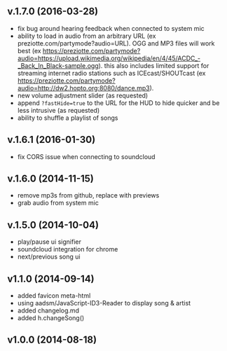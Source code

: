 
v.1.7.0 (2016-03-28)
--------------------
- fix bug around hearing feedback when connected to system mic
- ability to load in audio from an arbitrary URL (ex preziotte.com/partymode?audio=URL).  OGG and MP3 files will work best (ex https://preziotte.com/partymode?audio=https://upload.wikimedia.org/wikipedia/en/4/45/ACDC_-_Back_In_Black-sample.ogg).  this also includes limited support for streaming internet radio stations such as ICEcast/SHOUTcast (ex https://preziotte.com/partymode?audio=http://dw2.hopto.org:8080/dance.mp3).
- new volume adjustment slider (as requested)
- append `?fastHide=true` to the URL for the HUD to hide quicker and be less intrusive (as requested)
- ability to shuffle a playlist of songs


v.1.6.1 (2016-01-30)
--------------------
- fix CORS issue when connecting to soundcloud


v.1.6.0 (2014-11-15)
--------------------
- remove mp3s from github, replace with previews
- grab audio from system mic


v.1.5.0 (2014-10-04)
--------------------
- play/pause ui signifier
- soundcloud integration for chrome
- next/previous song ui


v1.1.0 (2014-09-14)
-------------------
- added favicon meta-html
- using aadsm/JavaScript-ID3-Reader to display song & artist
- added changelog.md
- added h.changeSong()

v1.0.0 (2014-08-18)
-------------------
